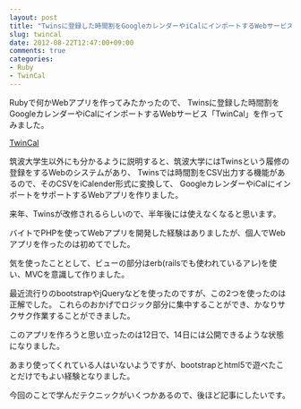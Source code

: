 ```yaml
---
layout: post
title: "Twinsに登録した時間割をGoogleカレンダーやiCalにインポートするWebサービス「TwinCal」を作った"
slug: twincal
date: 2012-08-22T12:47:00+09:00
comments: true
categories: 
- Ruby
- TwinCal
---
```


Rubyで何かWebアプリを作ってみたかったので、
Twinsに登録した時間割をGoogleカレンダーやiCalにインポートするWebサービス「TwinCal」を作ってみました。

[TwinCal](http://gam0022.net/app/twincal/)

筑波大学生以外にも分かるように説明すると、筑波大学にはTwinsという履修の登録をするWebのシステムがあり、
Twinsでは時間割をCSV出力する機能があるので、そのCSVをiCalender形式に変換して、
GoogleカレンダーやiCalにインポートをサポートするWebアプリを作りました。

来年、Twinsが改修されるらしいので、半年後には使えなくなると思います。

バイトでPHPを使ってWebアプリを開発した経験はありましたが、個人でWebアプリを作ったのは初めてでした。

気を使ったこととして、ビューの部分はerb(railsでも使われているアレ)を使い、MVCを意識して作りました。

最近流行りのbootstrapやjQueryなどを使ったのですが、この2つを使ったのは正解でした。
これらのおかげでロジック部分に集中することができ、かなりサクサク作業することができました。

このアプリを作ろうと思い立ったのは12日で、14日には公開できるような状態になりました。

あまり使ってくれている人はいないようですが、bootstrapとhtml5で遊べたことだけでもよい経験となりました。

今回のことで学んだテクニックがいくつかあるので、後ほど記事にしたいです。
